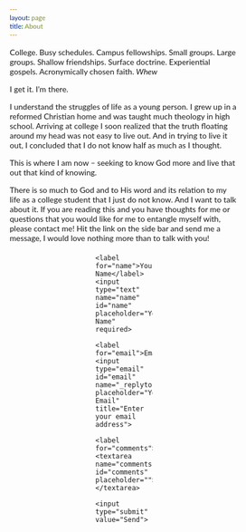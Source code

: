 ```yaml
---
layout: page
title: About
---
```


College. Busy schedules. Campus fellowships. Small groups. Large groups. Shallow friendships. Surface doctrine. Experiential gospels. Acronymically chosen faith. *Whew*

I get it. I’m there.

I understand the struggles of life as a young person. I grew up in a reformed Christian home and was taught much theology in high school. Arriving at college I soon realized that the truth floating around my head was not easy to live out. And in trying to live it out, I concluded that I do not know half as much as I thought.

This is where I am now – seeking to know God more and live that out that kind of knowing.

There is so much to God and to His word and its relation to my life as a college student that I just do not know. And I want to talk about it. If you are reading this and you have thoughts for me or questions that you would like for me to entangle myself with, please contact me! Hit the link on the side bar and send me a message, I would love nothing more than to talk with you!

<style>
* {
  padding: 0;
  margin: 0;
  box-sizing: border-box;
  font-family: Lato, Arial;
}
form {
  margin: 5% auto;
  width: 25%;
}
label {
  cursor: pointer;
}
input, textarea {
  padding: 2%;
  border-radius: 3px;
  border:1px solid #aaa;
  display:block;
  margin-bottom: 5%;
  margin-top: 1%;
  font-size: 100%;
}
textarea {
  resize:vertical; 
  width: 100%;
  min-height: 20%;
}
input[type="submit"] {
  margin-top: 2%;
  background-color:#fff;
  padding: 2% 20%;
}
input[type="submit"]:hover {
  background-color: #666;
  border: 1px solid #666;
  color: #fff;
  cursor: pointer;
}
input:focus, textarea:focus {
  outline: 0;
}
</style>
<form action="https://formspree.io/lukepg98@gmail.com" method="POST">
  
    <label for="name">Your Name</label>
    <input type="text" name="name" id="name" placeholder="Your Name" required>
    
    <label for="email">Email</label>
    <input type="email" id="email" name="_replyto" placeholder="Your Email" title="Enter your email address">
  
    <label for="comments">Message</label>
    <textarea name="comments" id="comments" placeholder=""></textarea>
  
    <input type="submit" value="Send">
</form>
